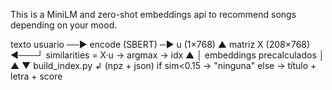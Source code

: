 This is a MiniLM and zero-shot embeddings api to recommend songs depending on your mood.


texto usuario ──► encode (SBERT) ─►  u (1×768)
                                ▲
        matriz X (208×768)  ◄───┘   similarities = X·u  → argmax → idx
               ▲                               │
     embeddings precalculados                  │
               ▲                               ▼
   build_index.py   ↲  (npz + json)   if sim<0.15 → "ninguna"
                                else → título + letra + score